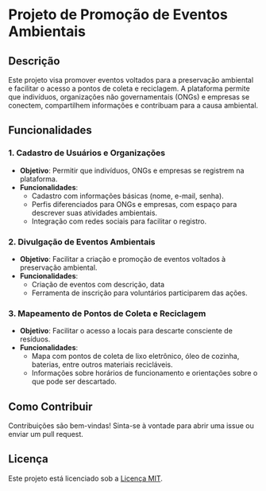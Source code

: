 # Projeto de Promoção de Eventos Ambientais

## Descrição
Este projeto visa promover eventos voltados para a preservação ambiental e facilitar o acesso a pontos de coleta e reciclagem. A plataforma permite que indivíduos, organizações não governamentais (ONGs) e empresas se conectem, compartilhem informações e contribuam para a causa ambiental.

## Funcionalidades

### 1. Cadastro de Usuários e Organizações
- **Objetivo**: Permitir que indivíduos, ONGs e empresas se registrem na plataforma.
- **Funcionalidades**:
  - Cadastro com informações básicas (nome, e-mail, senha).
  - Perfis diferenciados para ONGs e empresas, com espaço para descrever suas atividades ambientais.
  - Integração com redes sociais para facilitar o registro.

### 2. Divulgação de Eventos Ambientais
- **Objetivo**: Facilitar a criação e promoção de eventos voltados à preservação ambiental.
- **Funcionalidades**:
  - Criação de eventos com descrição, data
  - Ferramenta de inscrição para voluntários participarem das ações.

### 3. Mapeamento de Pontos de Coleta e Reciclagem
- **Objetivo**: Facilitar o acesso a locais para descarte consciente de resíduos.
- **Funcionalidades**:
  - Mapa com pontos de coleta de lixo eletrônico, óleo de cozinha, baterias, entre outros materiais recicláveis.
  - Informações sobre horários de funcionamento e orientações sobre o que pode ser descartado.

## Como Contribuir
Contribuições são bem-vindas! Sinta-se à vontade para abrir uma issue ou enviar um pull request.

## Licença
Este projeto está licenciado sob a [Licença MIT](LICENSE).
